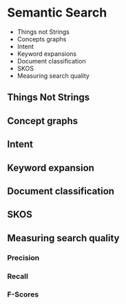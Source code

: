 # Semantic Search

* Things not Strings
* Concepts graphs
* Intent
* Keyword expansions
* Document classification
* SKOS
* Measuring search quality

## Things Not Strings
## Concept graphs
## Intent
## Keyword expansion
## Document classification
## SKOS

## Measuring search quality

### Precision

### Recall

### F-Scores